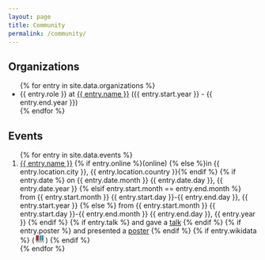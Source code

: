 ```yaml
---
layout: page
title: Community
permalink: /community/
---
```

## Organizations

<ul>
{% for entry in site.data.organizations %}
    <li>
    {{ entry.role }} at <a href="{{ entry.url }}">{{ entry.name }}</a> ({{ entry.start.year }} - {{ entry.end.year }})
    </li>
{% endfor %}
</ul>

## Events

<ol reversed>
{% for entry in site.data.events %}
    <li>
    <a href="{{ entry.link }}">{{ entry.name }}</a> {% if entry.online %}(online) {% else %}in {{ entry.location.city }}, {{ entry.location.country }}{% endif %}
    {% if entry.date %}
    on {{ entry.date.month }} {{ entry.date.day }}, {{ entry.date.year }}
    {% elsif entry.start.month == entry.end.month %}
    from {{ entry.start.month }} {{ entry.start.day }}-{{ entry.end.day }}, {{ entry.start.year }}
    {% else %}
    from {{ entry.start.month }} {{ entry.start.day }}-{{ entry.end.month }} {{ entry.end.day }}, {{ entry.year }}
    {% endif %}
    {% if entry.talk %}
    and gave a <a href="{{ entry.talk }}">talk</a>
    {% endif %}
    {% if entry.poster %}
    and presented a <a href="{{ entry.poster }}">poster</a>
    {% endif %}
    {% if entry.wikidata %}
    (<a href="https://scholia.toolforge.org/event/{{ entry.wikidata }}"><img src="/img/logos/wikidata_logo.svg" height="16"/></a>)
    {% endif %}
    </li>
{% endfor %}
</ol>

<!--
<iframe style="width: 80vw; height: 50vh; border: none;" src="https://query.wikidata.org/embed.html#%0ASELECT%0A%20%20(xsd%3Adate(MIN(%3Fstart))%20AS%20%3Fdate)%20%20%0A%20%20%3Fevent%0A%20%20%3FeventLabel%0A%20%20(GROUP_CONCAT(DISTINCT%20%3Frole%3B%20separator%3D%22%2C%20%22)%20AS%20%3Froles)%0A%20%20(GROUP_CONCAT(DISTINCT%20%3Flocation_label%3B%20separator%3D%22%2C%20%22)%20AS%20%3Flocations)%0AWHERE%20%7B%0A%20%20%20%20BIND(wd%3AQ47475003%20AS%20%3Fperson)%0A%20%20%20%20%7B%20%20%23%20speaker%0A%20%20%20%20%20%20%3Fevent%20wdt%3AP823%20%3Fperson%20.%0A%20%20%20%20%20%20BIND(%22speaker%22%20AS%20%3Frole)%0A%20%20%20%20%7D%20UNION%20%7B%20%20%23%20organizer%0A%20%20%20%20%20%20%3Fevent%20wdt%3AP664%20%3Fperson%20.%0A%20%20%20%20%20%20BIND(%22organizer%22%20AS%20%3Frole)%0A%20%20%20%20%7D%20UNION%20%7B%20%20%23%20participant%0A%20%20%20%20%20%20%3Fperson%20wdt%3AP1344%20%7C%20%5Ewdt%3AP710%20%3Fevent%20%20.%0A%20%20%20%20%20%20BIND(%22participant%22%20AS%20%3Frole)%0A%20%20%20%20%7D%20UNION%20%7B%20%20%23%20editor%0A%20%20%20%20%20%20%3Fperson%20%5Ewdt%3AP98%20%2F%20wdt%3AP4745%20%3Fevent%20%20.%0A%20%20%20%20%20%20BIND(%22editor%20of%20proceedings%22%20AS%20%3Frole)%0A%20%20%20%20%7D%20UNION%20%7B%20%20%23%20author%0A%20%20%20%20%20%20%3Fperson%20%5Ewdt%3AP50%20%2F%20wdt%3AP1433%20%2F%20wdt%3AP4745%20%3Fevent%20%20.%0A%20%20%20%20%20%20BIND(%22author%22%20AS%20%3Frole)%0A%20%20%20%20%7D%20UNION%20%7B%20%20%23%20program%20committee%20member%0A%20%20%20%20%20%20%3Fevent%20wdt%3AP5804%20%3Fperson%20.%0A%20%20%20%20%20%20BIND(%22program%20committee%20member%22%20AS%20%3Frole)%0A%20%20%20%20%7D%0A%20%20%20%20OPTIONAL%20%7B%20%3Fevent%20wdt%3AP276%20%3Flocation%20.%20%3Flocation%20rdfs%3Alabel%20%3Flocation_label%20.%20FILTER%20(LANG(%3Flocation_label)%20%3D%20'en')%7D%0A%20%20%20%20OPTIONAL%20%7B%20%3Fevent%20wdt%3AP580%20%7C%20wdt%3AP585%20%3Fstart%20%7D%0A%20%0A%20%20%20%20SERVICE%20wikibase%3Alabel%20%7B%20bd%3AserviceParam%20wikibase%3Alanguage%20%22%5BAUTO_LANGUAGE%5D%2Cen%2Cda%2Cde%2Ces%2Cfr%2Cjp%2Cno%2Cru%2Csv%2Czh%22.%20%7D%0A%7D%0AGROUP%20BY%20%3Fevent%20%3FeventLabel%0AORDER%20BY%20DESC(%3Fdate)%20%0A" referrerpolicy="origin" sandbox="allow-scripts allow-same-origin allow-popups"></iframe>
-->
